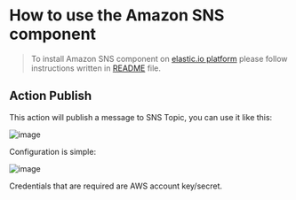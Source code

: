 # How to use the Amazon SNS component

> To install Amazon SNS component on [elastic.io platform](http://www.elastic.io "elastic.io platform") please follow instructions written in [README](https://github.com/elasticio/aws-sns-component/blob/master/README.md) file.

## Action Publish

This action will publish a message to SNS Topic, you can use it like this:

![image](https://cloud.githubusercontent.com/assets/56208/13664960/5b428762-e6aa-11e5-9cda-c47b919783ee.png)

Configuration is simple:

![image](https://cloud.githubusercontent.com/assets/56208/13664985/762bd1be-e6aa-11e5-83ff-43520fdbe140.png)

Credentials that are required are AWS account key/secret.
